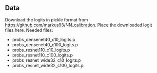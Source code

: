 ## Data
Download the logits in pickle format from https://github.com/markus93/NN_calibration.
Place the downloaded logit files here.
Needed files:
* probs_densenet40_c10_logits.p
* probs_densenet40_c100_logits.p
* probs_resnet110_c10_logits.p
* probs_resnet110_c100_logits.p
* probs_resnet_wide32_c10_logits.p
* probs_resnet_wide32_c100_logits.p
